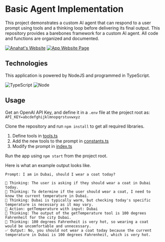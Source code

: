 # Basic Agent Implementation

This project demonstrates a custom AI agent that can respond to a user prompt using tools and a thinking loop before delivering its final output.
This repository provides a barebones framework for a custom AI agent.
All code and functions are organized and documented.

[![Anahat's Website](https://img.shields.io/badge/Developer_Website-AnahatMudgal.com-navy)](https://AnahatMudgal.com)
[![App Website Page](https://img.shields.io/badge/App_Webpage-AI_Agent_CLI-seagreen)](https://AnahatMudgal.com)

## Technologies

This application is powered by NodeJS and programmed in TypeScript.

![TypeScript](https://img.shields.io/badge/-TypeScript-05122A?style=flat-square&logo=TypeScript)
![Node](https://img.shields.io/badge/-Node-05122A?style=flat-square&logo=Node.js)

## Usage

Get an OpenAI API Key, and define it in a `.env` file at the project root as:
`API_KEY=abcdefghijklmnopqrstuvwxyz`

Clone the repository and run `npm install` to get all required libraries.

1. Define tools in [tools.ts](./src/tools/tools.ts)
2. Add the new tools to the prompt in [constants.ts](./src/data/constants.ts)
3. Modify the prompt in [index.ts](./src/index.ts)

Run the app using `npm start` from the project root.

Here is what an example output looks like.

```
Prompt: I am in Dubai, should I wear a coat today?

🧠 Thinking: The user is asking if they should wear a coat in Dubai today.
🧠 Thinking: To determine if the user should wear a coat, I need to know the current temperature in Dubai.
🧠 Thinking: Dubai is typically warm, but checking today's specific temperature is necessary as it may vary.
🔧 Action: getTemperature with input: Dubai
🧠 Thinking: The output of the getTemperature tool is 100 degrees Fahrenheit for the city Dubai.
🧠 Thinking: 100 degrees Fahrenheit is very hot, so wearing a coat would be uncomfortable and unnecessary.
✅ Output: No, you should not wear a coat today because the current temperature in Dubai is 100 degrees Fahrenheit, which is very hot.
```
